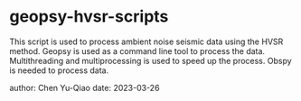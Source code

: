 # geopsy-hvsr-scripts

This script is used to process ambient noise seismic data using the HVSR method. Geopsy is used as a command line tool to process the data. Multithreading and multiprocessing is used to speed up the process.
Obspy is needed to process data.

author: Chen Yu-Qiao
date: 2023-03-26
